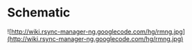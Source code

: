 # Schematic #

![http://wiki.rsync-manager-ng.googlecode.com/hg/rmng.jpg](http://wiki.rsync-manager-ng.googlecode.com/hg/rmng.jpg)
